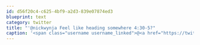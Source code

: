```yaml
---
id: d56f20c4-c625-4bf9-a2d3-839e07874ed3
blueprint: text
category: twitter
title: "'@nickwynja Feel like heading somewhere 4:30-5?"
caption: '<span class="username username_linked">@<a href="https://twitter.com/nickwynja" title="Nick Wynja">nickwynja</a></span> Feel like heading somewhere 4:30-5?'
---
```

